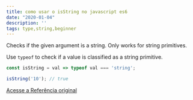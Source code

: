 ```yaml
---
title: como usar o isString no javascript es6
date: "2020-01-04"
description: ''
tags: type,string,beginner
---
```


Checks if the given argument is a string. Only works for string primitives.

Use `typeof` to check if a value is classified as a string primitive.

```js
const isString = val => typeof val === 'string';
```

```js
isString('10'); // true
```


[Acesse a Referência original](http://github.com/30-seconds/)
